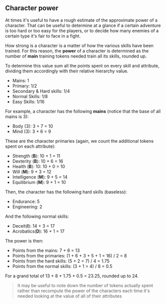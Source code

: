
## Character power

At times it's useful to have a rough estimate of the approximate power of a character. That
can be useful to determine at a glance if a certain adventure is too hard or too easy for
the players, or to decide how many enemies of a certain type it's fair to face in a fight.

How strong is a character is a matter of how the various skills have been trained. For this
reason, the **power** of a character is determined as the number of **main** training tokens
needed train all its skills, rounded up. 

To determine this value sum all the points spent on every skill and attribute, dividing them
accordingly with their relative hierarchy value.

- Mains: 1
- Primary: 1/2
- Secondary & Hard skills: 1/4
- Normal Skills: 1/8
- Easy Skills: 1/16

For example, a character has the following **mains** (notice that the base of all mains is 3):

- Body (3): 3 + 7 = 10  
- Mind (3): 3 + 6 = 9

These are the character primaries (again, we count the additional tokens spent on each attribute):

- Strength (**B**): 10 + 1 = 11
- Dexterity (**B**): 10 + 6 = 16
- Health (**B**): 10: 10 + 0 = 10
- Will (**M**): 9 + 3 = 12
- Intelligence (**M**): 9 + 5 = 14
- Equilibrium (**M**): 9 + 1 = 10

Then, the character has the following hard skills (baseless):

- Endurance: 5
- Engineering: 2

And the following normal skills:

- Deceit(**I**): 14 + 3 = 17
- Acrobatics(**D**): 16 + 1 = 17

The power is then:

* Points from the mains: 7 + 6 = 13
* Points from the primaries: (1 + 6 + 3 + 5 + 1 = 16) / 2 = 8
* Points from the hard skills: (5 + 2 = 7) / 4 = 1.75
* Points from the normal skills: (3 + 1 = 4) / 8 = 0.5

For a grand total of 13 + 8 + 1.75 + 0.5 = 23.25, rounded up to 24.

> It may be useful to note down the number of tokens actually spent
rather than recompute the power of the characters each time it's needed
looking at the value of all of their attributes
